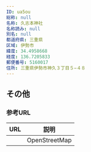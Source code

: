```yaml
---
ID: ua5ou
総称: null
名称: 久志本神社
名称読み: null
別名: null
都道府県: 三重県
区域: 伊勢市
緯度: 34.4958668
経度: 136.7205833
郵便番号: 5160017
住所: 三重県伊勢市神久３丁目５−４８
---
```


## その他

### 参考URL

| URL | 説明          |
| --- | ------------- |
|     | OpenStreetMap |
